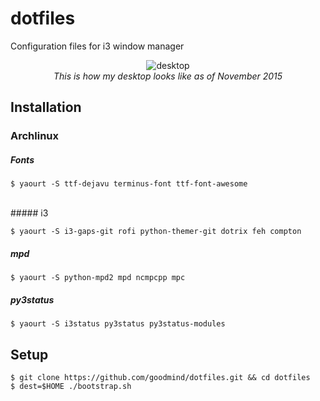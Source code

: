 dotfiles
========

Configuration files for i3 window manager

<p align="center">
<img src="https://cloud.githubusercontent.com/assets/3275424/11303687/f2760262-8fc5-11e5-90cd-a30d7a367644.png" alt="desktop" />
<br/>
<i>This is how my desktop looks like as of November 2015</i>
</p>

Installation
------------

### Archlinux

##### Fonts

    $ yaourt -S ttf-dejavu terminus-font ttf-font-awesome
<br/>
##### i3

    $ yaourt -S i3-gaps-git rofi python-themer-git dotrix feh compton
    
##### mpd
    
    $ yaourt -S python-mpd2 mpd ncmpcpp mpc
    
##### py3status
    
    $ yaourt -S i3status py3status py3status-modules

Setup
-----

    $ git clone https://github.com/goodmind/dotfiles.git && cd dotfiles
    $ dest=$HOME ./bootstrap.sh
